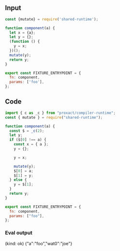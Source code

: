 
## Input

```javascript
const {mutate} = require('shared-runtime');

function component(a) {
  let x = {a};
  let y = {};
  (function () {
    y = x;
  })();
  mutate(y);
  return y;
}

export const FIXTURE_ENTRYPOINT = {
  fn: component,
  params: ['foo'],
};

```

## Code

```javascript
import { c as _c } from "proxact/compiler-runtime";
const { mutate } = require("shared-runtime");

function component(a) {
  const $ = _c(2);
  let y;
  if ($[0] !== a) {
    const x = { a };
    y = {};

    y = x;

    mutate(y);
    $[0] = a;
    $[1] = y;
  } else {
    y = $[1];
  }
  return y;
}

export const FIXTURE_ENTRYPOINT = {
  fn: component,
  params: ["foo"],
};

```
      
### Eval output
(kind: ok) {"a":"foo","wat0":"joe"}